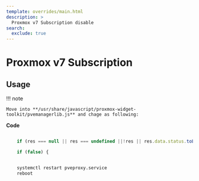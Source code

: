 ```yaml
---
template: overrides/main.html
description: >
  Proxmox v7 Subscription disable
search:
  exclude: true
---
```


# Proxmox v7 Subscription

## Usage

!!! note

    Move into **/usr/share/javascript/proxmox-widget-toolkit/pvemanagerlib.js** and chage as following:

__Code__

```javascript

    if (res === null || res === undefined ||!res || res.data.status.toLowerCase() !== 'active') {

    if (false) {
```
```bash

    systemctl restart pveproxy.service
    reboot
```

